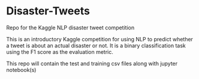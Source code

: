 # Disaster-Tweets
Repo for the Kaggle NLP disaster tweet competition

This is an introductory Kaggle competition for using NLP to predict whether a tweet is about an actual disaster or not. It is a binary classification task using the F1 score as the evaluation metric.

This repo will contain the test and training csv files along with jupyter notebook(s)
